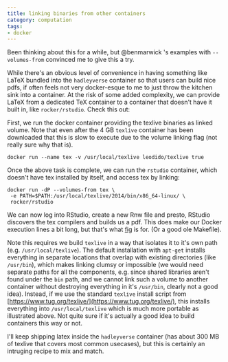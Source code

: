 ```yaml
---
title: linking binaries from other containers
category: computation
tags:
- docker
---
```



Been thinking about this for a while, but @benmarwick 's examples with
`--volumes-from` convinced me to give this a try.

While there's an obvious level of convenience in having something like
LaTeX bundled into the `hadleyverse` container so that users can build
nice pdfs, if often feels not very docker-esque to me to just throw the
kitchen sink into a container.  At the risk of some added complexity,
we can provide LaTeX from a dedicated TeX container to a container that
doesn't have it built in, like `rocker/rstudio`.  Check this out:

First, we run the docker container providing the texlive binaries
as linked volume.  Note that even after the 4 GB `texlive` container
has been downloaded that this is slow to execute due to the volume
linking flag (not really sure why that is). 

``` 
docker run --name tex -v /usr/local/texlive leodido/texlive true
```

Once the above task is complete, we can run the `rstudio` container,
which doesn't have tex installed by itself, and access tex by linking:

```
docker run -dP --volumes-from tex \
 -e PATH=$PATH:/usr/local/texlive/2014/bin/x86_64-linux/ \
 rocker/rstudio
```

We can now log into RStudio, create a new Rnw file and presto, RStudio
discovers the tex compilers and builds us a pdf.  This does make our
Docker execution lines a bit long, but that's what [fig](www.fig.sh)
is for.  (Or a good ole Makefile).


Note this requires we build `texlive` in a way that isolates it to
it's own path (e.g. `/usr/local/texlive`).  The default installation
with `apt-get` installs everything in separate locations that
overlap with existing directories (like `/usr/bin`), which makes
linking clumsy or impossible (we would need separate paths for all
the components, e.g. since shared libraries aren't found under the
`bin` path, and we cannot link such a volume to another container
without destroying everything in it's `/usr/bin`, clearly not a
good idea).  Instead, if we use the standard `texlive` install script
from [https://www.tug.org/texlive/](https://www.tug.org/texlive/),
this installs everything into `/usr/local/texlive` which is much more
portable as illustrated above.  Not quite sure if it's actually a good
idea to build containers this way or not.

I'll keep shipping latex inside the `hadleyverse` container (has about 300
MB of texlive that covers most common usecases), but this is certainly 
an intruging recipe to mix and match. 
